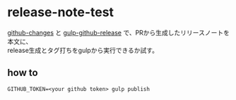 # release-note-test

[github-changes](https://github.com/lalitkapoor/github-changes) と [gulp-github-release](https://github.com/Aluxian/gulp-github-release) で、PRから生成したリリースノートを本文に、  
release生成とタグ打ちをgulpから実行できるか試す。

## how to

```
GITHUB_TOKEN=<your github token> gulp publish
```

